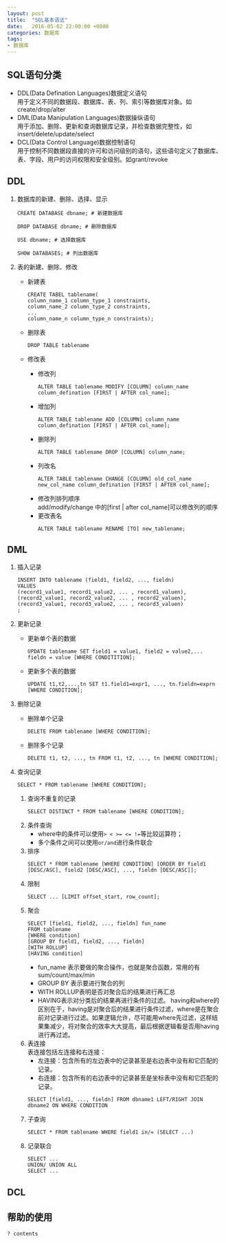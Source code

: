 ```yaml
---
layout: post
title:  "SQL基本语法"
date:   2016-05-02 22:00:00 +0800
categories: 数据库
tags:
- 数据库
---
```


## SQL语句分类
* DDL(Data Defination Languages)数据定义语句  
	用于定义不同的数据段、数据库、表、列、索引等数据库对象。如create/drop/alter
* DML(Data Manipulation Languages)数据操纵语句  
	用于添加、删除、更新和查询数据库记录，并检查数据完整性，如insert/delete/update/select
* DCL(Data Control Language)数据控制语句  
	用于控制不同数据段直接的许可和访问级别的语句，这些语句定义了数据库、表、字段、用户的访问权限和安全级别。如grant/revoke

## DDL
1. 数据库的新建、删除、选择、显示  
    ```
    CREATE DATABASE dbname; # 新建数据库  
    ```
    ```
    DROP DATABASE dbname; # 删除数据库  
    ```
    ```
    USE dbname; # 选择数据库  
    ```
    ```
    SHOW DATABASES; # 列出数据库
	```

2. 表的新建、删除、修改  
	* 新建表  
		```
		CREATE TABEL tablename(
		column_name_1 column_type_1 constraints,
		column_name_2 column_type_2 constraints,
		...
		column_name_n column_type_n constraints);
		```
	
	* 删除表  
		```
		DROP TABLE tablename
		```

	* 修改表  
		* 修改列   
			```
			ALTER TABLE tablename MODIFY [COLUMN] column_name column_defination [FIRST | AFTER col_name];
			```
		* 增加列  
			```
			ALTER TABLE tablename ADD [COLUMN] column_name column_defination [FIRST | AFTER col_name];
			```
		* 删除列  
			```
			ALTER TABLE tablename DROP [COLUMN] column_name;
			```
		* 列改名  
			```
			ALTER TABLE tablename CHANGE [COLUMN] old_col_name new_col_name column_defination [FIRST | AFTER col_name];
			```
		* 修改列排列顺序  
			add/modify/change 中的[first | after col_name]可以修改列的顺序
		* 更改表名  
			```
			ALTER TABLE tablename RENAME [TO] new_tablename;
			```

## DML
1. 插入记录  
	```
	INSERT INTO tablename (field1, field2, ..., fieldn)
	VALUES
	(record1_value1, record1_value2, ... , record1_valuen),
	(record2_value1, record2_value2, ... , record2_valuen),
	(record3_value1, record3_value2, ... , record3_valuen)
	;
	```

2. 更新记录  
	* 更新单个表的数据   
		```
		UPDATE tablename SET field1 = value1, field2 = value2,... fieldn = value [WHERE CONDITITION];
		```
	* 更新多个表的数据  
		```
		UPDATE t1,t2,...,tn SET t1.field1=expr1, ..., tn.fieldn=exprn [WHERE CONDITION];
		```
3. 删除记录  
	* 删除单个记录  
		```
		DELETE FROM tablename [WHERE CONDITION];
		```
	* 删除多个记录  
		```
		DELETE t1, t2, ..., tn FROM t1, t2, ..., tn [WHERE CONDITION];
		```
4. 查询记录  
	```
	SELECT * FROM tablename [WHERE CONDITION];
	```
	1. 查询不重复的记录  
		```
		SELECT DISTINCT * FROM tablename [WHERE CONDITION];
		```
	2. 条件查询  
		* where中的条件可以使用```> < >= <= !=```等比较运算符；
		* 多个条件之间可以使用```or/and```进行条件联合
	3. 排序  
		```
		SELECT * FROM tablename [WHERE CONDITION] [ORDER BY field1 [DESC/ASC], field2 [DESC/ASC], ..., fieldn [DESC/ASC]];
		```
	4. 限制  
		```
		SELECT ... [LIMIT offset_start, row_count];
		```
	5. 聚合	   
		```
		SELECT [field1, field2, ..., fieldn] fun_name  
		FROM tablename  
		[WHERE condition]  
		[GROUP BY field1, field2, ..., fieldn]  
		[WITH ROLLUP]  
		[HAVING condition]  
		```
		* fun_name 表示要做的聚合操作，也就是聚合函数，常用的有sum/count/max/min
		* GROUP BY 表示要进行聚合的列
		* WITH ROLLUP表明是否对聚合后的结果进行再汇总
		* HAVING表示对分类后的结果再进行条件的过滤。 having和where的区别在于，having是对聚合后的结果进行条件过滤，where是在聚合前对记录进行过滤。如果逻辑允许，尽可能用where先过滤，这样结果集减少，将对聚合的效率大大提高，最后根据逻辑看是否用having进行再过滤。
	6. 表连接  
		表连接包括左连接和右连接：  
		* 左连接：包含所有的左边表中的记录甚至是右边表中没有和它匹配的记录。
		* 右连接：包含所有的右边表中的记录甚至是坐标表中没有和它匹配的记录。
		```
		SELECT [field1, ..., fieldn] FROM dbname1 LEFT/RIGHT JOIN dbname2 ON WHERE CONDITION
		```
	7. 子查询  
		```
		SELECT * FROM tablename WHERE field1 in/= (SELECT ...)
		```
	8. 记录联合  
		```
		SELECT ...
		UNION/ UNION ALL
		SELECT ...
		```

## DCL

## 帮助的使用
```
? contents
```

